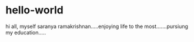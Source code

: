 # hello-world
hi all, myself saranya ramakrishnan.....enjoying life to the most.......pursiung my education.....
